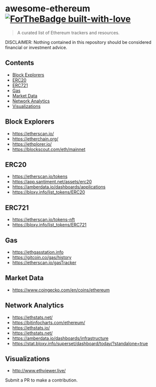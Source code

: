 # awesome-ethereum [![ForTheBadge built-with-love](http://ForTheBadge.com/images/badges/built-with-love.svg)](https://GitHub.com/Naereen/)


> A curated list of Ethereum trackers and resources.

DISCLAIMER: Nothing contained in this repository should be considered financial or investment advice.


## Contents
- [Block Explorers](#block-explorers)
- [ERC20](#erc20)
- [ERC721](#erc721)
- [Gas](#gas)
- [Market Data](#market-data)
- [Network Analytics](#network-analytics)
- [Visualizations](#visualizations)


## Block Explorers
- https://etherscan.io/
- https://etherchain.org/
- https://ethplorer.io/
- https://blockscout.com/eth/mainnet

## ERC20
- https://etherscan.io/tokens
- https://app.santiment.net/assets/erc20
- https://amberdata.io/dashboards/applications
- https://bloxy.info/list_tokens/ERC20

## ERC721
- https://etherscan.io/tokens-nft
- https://bloxy.info/list_tokens/ERC721

## Gas
- https://ethgasstation.info
- https://gitcoin.co/gas/history
- https://etherscan.io/gasTracker

## Market Data
- https://www.coingecko.com/en/coins/ethereum

## Network Analytics
- https://ethstats.net/
- https://bitinfocharts.com/ethereum/
- https://ethstats.io/
- https://ethstats.net/
- https://amberdata.io/dashboards/infrastructure
- https://stat.bloxy.info/superset/dashboard/today/?standalone=true

## Visualizations
- http://www.ethviewer.live/

Submit a PR to make a contribution. 
